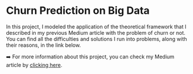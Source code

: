 # Churn Prediction on Big Data
In this project, I modeled the application of the theoretical framework that I described in my previous Medium article with the problem of churn or not. You can find all the difficulties and solutions I run into problems, along with their reasons, in the link below. 

:arrow_right: For more information about this project, you can check my Medium article by  <a href="https://ecesuolgun.medium.com/churn-prediction-on-big-data-logistic-regression-vs-random-forest-23c3bfac0a4d">clicking here</a>.
